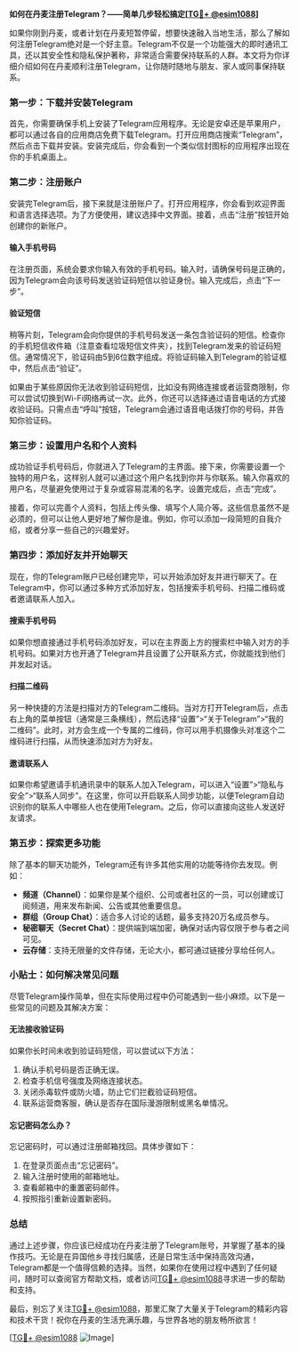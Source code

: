 **如何在丹麦注册Telegram？——简单几步轻松搞定[[TG💪+ @esim1088](https://t.me/s/esim1088)]**

如果你刚到丹麦，或者计划在丹麦短暂停留，想要快速融入当地生活，那么了解如何注册Telegram绝对是一个好主意。Telegram不仅是一个功能强大的即时通讯工具，还以其安全性和隐私保护著称，非常适合需要保持联系的人群。本文将为你详细介绍如何在丹麦顺利注册Telegram，让你随时随地与朋友、家人或同事保持联系。

### 第一步：下载并安装Telegram

首先，你需要确保手机上安装了Telegram应用程序。无论是安卓还是苹果用户，都可以通过各自的应用商店免费下载Telegram。打开应用商店搜索“Telegram”，然后点击下载并安装。安装完成后，你会看到一个类似信封图标的应用程序出现在你的手机桌面上。

### 第二步：注册账户

安装完Telegram后，接下来就是注册账户了。打开应用程序，你会看到欢迎界面和语言选择选项。为了方便使用，建议选择中文界面。接着，点击“注册”按钮开始创建你的新账户。

#### 输入手机号码

在注册页面，系统会要求你输入有效的手机号码。输入时，请确保号码是正确的，因为Telegram会向该号码发送验证码短信以验证身份。输入完成后，点击“下一步”。

#### 验证短信

稍等片刻，Telegram会向你提供的手机号码发送一条包含验证码的短信。检查你的手机短信收件箱（注意查看垃圾短信文件夹），找到Telegram发来的验证码短信。通常情况下，验证码由5到6位数字组成。将验证码输入到Telegram的验证框中，然后点击“验证”。

如果由于某些原因你无法收到验证码短信，比如没有网络连接或者运营商限制，你可以尝试切换到Wi-Fi网络再试一次。此外，你还可以选择通过语音电话的方式接收验证码。只需点击“呼叫”按钮，Telegram会通过语音电话拨打你的号码，并告知你验证码。

### 第三步：设置用户名和个人资料

成功验证手机号码后，你就进入了Telegram的主界面。接下来，你需要设置一个独特的用户名，这样别人就可以通过这个用户名找到你并与你联系。输入你喜欢的用户名，尽量避免使用过于复杂或容易混淆的名字。设置完成后，点击“完成”。

接着，你可以完善个人资料，包括上传头像、填写个人简介等。这些信息虽然不是必须的，但可以让他人更好地了解你是谁。例如，你可以添加一段简短的自我介绍，或者分享一些自己的兴趣爱好。

### 第四步：添加好友并开始聊天

现在，你的Telegram账户已经创建完毕，可以开始添加好友并进行聊天了。在Telegram中，你可以通过多种方式添加好友，包括搜索手机号码、扫描二维码或者邀请联系人加入。

#### 搜索手机号码

如果你想直接通过手机号码添加好友，可以在主界面上方的搜索栏中输入对方的手机号码。如果对方也开通了Telegram并且设置了公开联系方式，你就能找到他们并发起对话。

#### 扫描二维码

另一种快捷的方法是扫描对方的Telegram二维码。当对方打开Telegram后，点击右上角的菜单按钮（通常是三条横线），然后选择“设置”>“关于Telegram”>“我的二维码”。此时，对方会生成一个专属的二维码，你可以用手机摄像头对准这个二维码进行扫描，从而快速添加对方为好友。

#### 邀请联系人

如果你希望邀请手机通讯录中的联系人加入Telegram，可以进入“设置”>“隐私与安全”>“联系人同步”。在这里，你可以开启联系人同步功能，以便Telegram自动识别你的联系人中哪些人也在使用Telegram。之后，你可以直接向这些人发送好友请求。

### 第五步：探索更多功能

除了基本的聊天功能外，Telegram还有许多其他实用的功能等待你去发现。例如：

- **频道（Channel）**：如果你是某个组织、公司或者社区的一员，可以创建或订阅频道，用来发布新闻、公告或其他重要信息。
- **群组（Group Chat）**：适合多人讨论的话题，最多支持20万名成员参与。
- **秘密聊天（Secret Chat）**：提供端到端加密，确保对话内容仅限于参与者之间可见。
- **云存储**：支持无限量的文件存储，无论大小，都可通过链接分享给任何人。

### 小贴士：如何解决常见问题

尽管Telegram操作简单，但在实际使用过程中仍可能遇到一些小麻烦。以下是一些常见的问题及其解决方案：

#### 无法接收验证码

如果你长时间未收到验证码短信，可以尝试以下方法：
1. 确认手机号码是否正确无误。
2. 检查手机信号强度及网络连接状态。
3. 关闭杀毒软件或防火墙，防止它们拦截验证码短信。
4. 联系运营商客服，确认是否存在国际漫游限制或黑名单情况。

#### 忘记密码怎么办？

忘记密码时，可以通过注册邮箱找回。具体步骤如下：
1. 在登录页面点击“忘记密码”。
2. 输入注册时使用的邮箱地址。
3. 查看邮箱中的重置密码邮件。
4. 按照指引重新设置新密码。

### 总结

通过上述步骤，你应该已经成功在丹麦注册了Telegram账号，并掌握了基本的操作技巧。无论是在异国他乡寻找归属感，还是日常生活中保持高效沟通，Telegram都是一个值得信赖的选择。当然，如果你在使用过程中遇到了任何疑问，随时可以查阅官方帮助文档，或者访问[TG💪+ @esim1088](https://t.me/s/esim1088)寻求进一步的帮助和支持。

最后，别忘了关注[TG💪+ @esim1088](https://t.me/s/esim1088)，那里汇聚了大量关于Telegram的精彩内容和技术干货！祝你在丹麦的生活充满乐趣，与世界各地的朋友畅所欲言！

[[TG💪+ @esim1088](https://t.me/s/esim1088) ![Image](https://i.postimg.cc/4NQfJmqS/Snipaste-2025-05-13-00-14-12.png)]